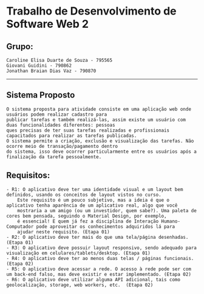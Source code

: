 # Trabalho de Desenvolvimento de Software Web 2

## Grupo:

    Caroline Elisa Duarte de Souza - 795565
    Giovani Guidini - 790862
    Jonathan Braian Dias Vaz - 790870
----------------------------------------------------

## Sistema Proposto
    O sistema proposta para atividade consiste em uma aplicação web onde usuários podem realizar cadastro para
    publicar tarefas e também realizá-las, assim existe um usuário com duas funcionalidades diferentes: pessoas
    ques precisas de ter suas tarefas realizadas e profissionais capacitados para realizar as tarefas publicadas.
    O sistema permite a criação, exclusão e visualização das tarefas. Não ocorre meio de transação/pagamento dentro
    do sistema, isso deve ocorrer particularmente entre os usuários após a finalização da tarefa pessoalmente.

## Requisitos:

    - R1: O aplicativo deve ter uma identidade visual e um layout bem definidos, usando os conceitos de layout vistos no curso.
        Este requisito é um pouco subjetivo, mas a ideia é que o aplicativo tenha aparência de um aplicativo real, algo que você
        mostraria a um amigo (ou um investidor, quem sabe?). Uma paleta de cores bem pensada, seguindo o Material Design, por exemplo,
        é essencial! E quem já fez a disciplina de Interação Humano-Computador pode aproveitar os conhecimentos adquiridos lá para
        ajudar neste requisito. (Etapa 01)
    - R2: O aplicativo deve ter mais do que uma tela/página desenhadas. (Etapa 01)
    - R3: O aplicativo deve possuir layout responsivo, sendo adequado para visualização em celulares/tablets/desktop. (Etapa 01)
    - R4: O aplicativo deve ter ao menos duas telas / páginas funcionais. (Etapa 02)
    - R5: O aplicativo deve acessar a rede. O acesso à rede pode ser com um back-end falso, mas deve existir e estar implementado. (Etapa 02)
    - R6: O aplicativo deve utilizar alguma API adicional, tais como geolocalização, storage, web workers, etc.  (Etapa 02)
